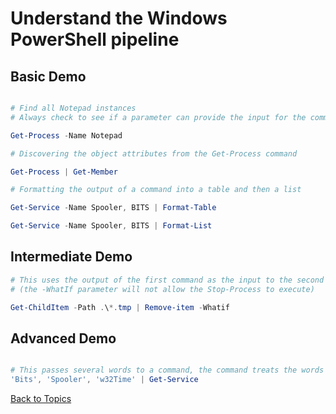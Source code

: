 # Understand the Windows PowerShell pipeline

## Basic Demo

```PowerShell

# Find all Notepad instances
# Always check to see if a parameter can provide the input for the command, before using traditional pipelines 

Get-Process -Name Notepad

# Discovering the object attributes from the Get-Process command

Get-Process | Get-Member

# Formatting the output of a command into a table and then a list

Get-Service -Name Spooler, BITS | Format-Table

Get-Service -Name Spooler, BITS | Format-List
```

## Intermediate Demo

```PowerShell
# This uses the output of the first command as the input to the second command
# (the -WhatIf parameter will not allow the Stop-Process to execute)

Get-ChildItem -Path .\*.tmp | Remove-item -Whatif

```

## Advanced Demo

```PowerShell

# This passes several words to a command, the command treats the words as input
'Bits', 'Spooler', 'w32Time' | Get-Service


```



[Back to Topics](../README.md#morning-session)

